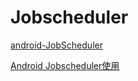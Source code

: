# Jobscheduler

[android-JobScheduler](https://github.com/googlearchive/android-JobScheduler)

[Android Jobscheduler使用](https://www.jianshu.com/p/9fb882cae239)